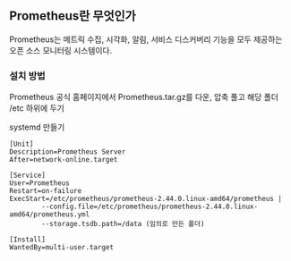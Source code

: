 ## Prometheus란 무엇인가
 
Prometheus는 메트릭 수집, 시각화, 알림, 서비스 디스커버리 기능을 모두 제공하는 오픈 소스 모니터링 시스템이다.
 
### 설치 방법
Prometheus 공식 홈페이지에서 Prometheus.tar.gz를 다운,
압축 풀고 해당 폴더 /etc 하위에 두기
 
systemd 만들기

```
[Unit]
Description=Prometheus Server
After=network-online.target

[Service]
User=Prometheus
Restart=on-failure
ExecStart=/etc/prometheus/prometheus-2.44.0.linux-amd64/prometheus |
        --config.file=/etc/prometheus/prometheus-2.44.0.linux-amd64/prometheus.yml
        --storage.tsdb.path=/data (임의로 만든 폴더)

[Install]
WantedBy=multi-user.target
```

 
 
 
 
